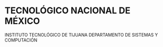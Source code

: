 # TECNOLÓGICO NACIONAL DE MÉXICO
INSTITUTO TECNOLÓGICO DE TIJUANA
DEPARTAMENTO DE SISTEMAS Y COMPUTACIÓN
